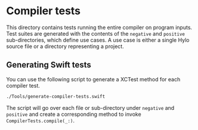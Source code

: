 # Compiler tests

This directory contains tests running the entire compiler on program inputs.
Test suites are generated with the contents of the `negative` and `positive` sub-directories, which define use cases.
A use case is either a single Hylo source file or a directory representing a project.

## Generating Swift tests

You can use the following script to generate a XCTest method for each compiler test.

```bash
./Tools/generate-compiler-tests.swift
``` 

The script will go over each file or sub-directory under `negative` and `positive` and create a corresponding method to invoke `CompilerTests.compile(_:)`.

